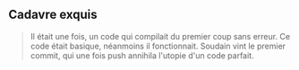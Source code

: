 ## Cadavre exquis

> Il était une fois, un code qui compilait du premier coup sans erreur.
> Ce code était basique, néanmoins il fonctionnait.
> Soudain vint le premier commit, qui une fois push annihila l'utopie d'un code parfait.
